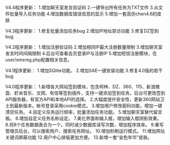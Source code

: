 ﻿V4.4程序更新：
1.增加聊天室发言验证码
2.一键导出所有任务为TXT文件
3.从文件批量导入任务功能
4.增加数据库错误信息的显示
5.增加一套高仿chen4.6的皮肤

V4.3程序更新：
1.修复批量添加任务bug
2.增加IP地址禁访功能
3.修复DZ签到bug

V4.2程序更新：
1.增加注册验证码
2.增加相同IP最大注册数量限制
3.增加聊天室发言时间间隔限制
4.后台可查看会员登录IP与注册IP
5.增加短信注册模块，在user/smsreg.php配置相关信息。

V4.1程序更新：
1.增加SQlite功能。
2.增加SAE一键安装功能
3.修复4.0版的若干bug

V4.0程序更新：
1.新增各大网站签到模块，包含柯林、DZ、360、115、新浪微盘、虾米音乐、文网、有信等签到插件，支持一键添加签到任务。后台可更改签到API服务器，有官方API和本地API的选择。
2.大幅度提升安全性，更新360网站卫士到最新版本。帐号登录采用cookie模式。
3.增加用户修改密码功能，增加一键清空任务。
4.自定义任务运行频率，批量添加任务功能。
5.增加聊天室替代留言板。
6.增加自定义任务名称设定。
7.美化界面和输入框，增加输入框阴影效果。
8.将8个任务数据表合为一个。同时减少数据库读写次数，增加程序效率。
9.重写管理员后台，可以搜索用户、搜索任务网址。
10.增加秒刷运行模式。
11.增加网址关键词屏蔽功能
12.用户中心排版更加方便。
13.新增一套“金色年华”皮肤。